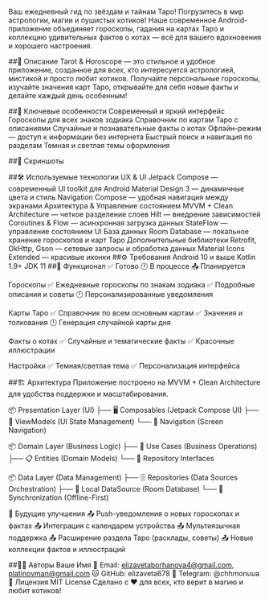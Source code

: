 Ваш ежедневный гид по звёздам и тайнам Таро!
Погрузитесь в мир астрологии, магии и пушистых котиков!
Наше современное Android-приложение объединяет гороскопы, гадания на картах Таро и коллекцию удивительных фактов о котах — всё для вашего вдохновения и хорошего настроения.

##📱 Описание
Tarot & Horoscope — это стильное и удобное приложение, созданное для всех, кто интересуется астрологией, мистикой и просто любит котиков. Получайте персональные гороскопы, изучайте значения карт Таро, открывайте для себя новые факты и делайте каждый день особенным!

##🌟 Ключевые особенности
Современный и яркий интерфейс
Гороскопы для всех знаков зодиака
Справочник по картам Таро с описаниями
Случайные и познавательные факты о котах
Офлайн-режим — доступ к информации без интернета
Быстрый поиск и навигация по разделам
Темная и светлая темы оформления

##📸 Скриншоты



##🛠 Используемые технологии
UX & UI
Jetpack Compose — современный UI toolkit для Android
Material Design 3 — динамичные цвета и стиль
Navigation Compose — удобная навигация между экранами
Архитектура & Управление состоянием
MVVM + Clean Architecture — четкое разделение слоев
Hilt — внедрение зависимостей
Coroutines & Flow — асинхронная загрузка данных
StateFlow — управление состоянием UI
База данных
Room Database — локальное хранение гороскопов и карт Таро
Дополнительные библиотеки
Retrofit, OkHttp, Gson — сетевые запросы и обработка данных
Material Icons Extended — красивые иконки
##⚙️ Требования
Android 10 и выше
Kotlin 1.9+
JDK 11
##🎯 Функционал
✅ Готово
🕛 В процессе
📤 Планируется

Гороскопы
✅ Ежедневные гороскопы по знакам зодиака
✅ Подробные описания и советы
🕛 Персонализированные уведомления

Карты Таро
✅ Справочник по всем основным картам
✅ Значения и толкования
🕛 Генерация случайной карты дня

Факты о котах
✅ Случайные и тематические факты
✅ Красочные иллюстрации

Настройки
✅ Темная/светлая тема
✅ Персонализация интерфейса

##🏗 Архитектура
Приложение построено на MVVM + Clean Architecture для удобства поддержки и масштабирования.

📦 Presentation Layer (UI)
├── 🖥️ Composables (Jetpack Compose UI)
├── 🎯 ViewModels (UI State Management)
└── 🧭 Navigation (Screen Navigation)

📦 Domain Layer (Business Logic)
├── 🎯 Use Cases (Business Operations)
├── 📋 Entities (Domain Models)
└── 🔌 Repository Interfaces

📦 Data Layer (Data Management)
├── 🗄️ Repositories (Data Sources Orchestration)
├── 💾 Local DataSource (Room Database)
└── 🔄 Synchronization (Offline-First)

🚀 Будущие улучшения
📤 Push-уведомления о новых гороскопах и фактах
📤 Интеграция с календарем устройства
📤 Мультиязычная поддержка
📤 Расширение раздела Таро (расклады, советы)
📤 Новые коллекции фактов и иллюстраций

##👨‍💻 Авторы
Ваше Имя
📧 Email: elizavetaborhanova4@gmail.com, platinovman@gmail.com
🐱 GitHub:  elizaveta678
📱 Telegram: @chhmonuua
📄 Лицензия
MIT License
Сделано с ❤️ для всех, кто верит в магию и любит котиков!
